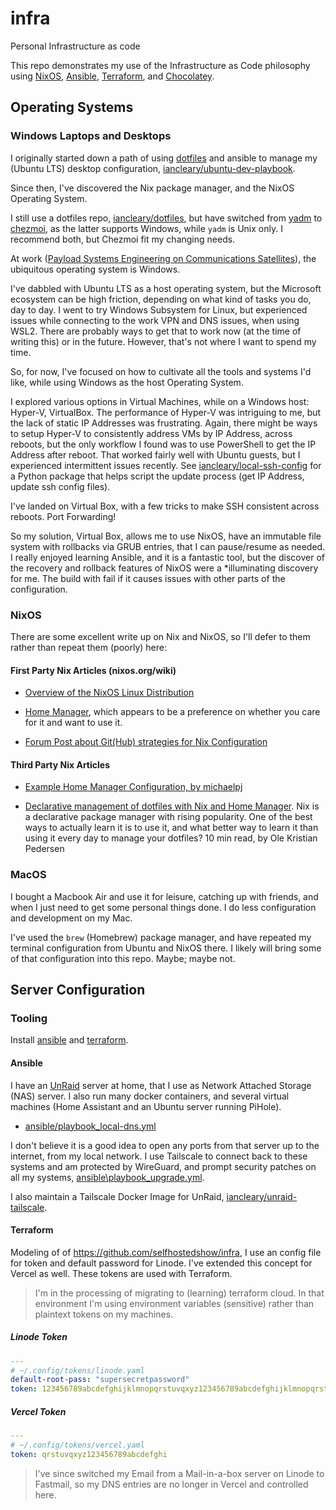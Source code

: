 # infra

Personal Infrastructure as code

This repo demonstrates my use of the Infrastructure as Code philosophy using [NixOS](https://nixos.org), [Ansible](https://docs.ansible.com/ansible_community.html), [Terraform](https://www.terraform.io/), and [Chocolatey](https://chocolatey.org/).

## Operating Systems

### Windows Laptops and Desktops

I originally started down a path of using [dotfiles](https://github.com/iancleary/dotfiles_old) and ansible to manage my (Ubuntu LTS) desktop configuration, [iancleary/ubuntu-dev-playbook](https://github.com/iancleary/ubuntu-dev-playbook).

Since then, I've discovered the Nix package manager, and the NixOS Operating System.

I still use a dotfiles repo, [iancleary/dotfiles](https://github.com/iancleary/dotfiles), but have switched from [yadm](https://yadm.io) to [chezmoi](https://chezmoi.io), as the latter supports Windows, while `yadm` is Unix only.  I recommend both, but Chezmoi fit my changing needs.

At work ([Payload Systems Engineering on Communications Satellites](https://en.wikipedia.org/wiki/Communications_satellite)), the ubiquitous operating system is Windows.

I've dabbled with Ubuntu LTS as a host operating system, but the Microsoft ecosystem can be high friction, depending on what kind of tasks you do, day to day.
I went to try Windows Subsystem for Linux, but experienced issues while connecting to the work VPN and DNS issues, when using WSL2.  There are probably ways to get that to work now (at the time of writing this) or in the future.  However, that's not where I want to spend my time.

So, for now, I've focused on how to cultivate all the tools and systems I'd like, while using Windows as the host Operating System.

I explored various options in Virtual Machines, while on a Windows host: Hyper-V, VirtualBox.  The performance of Hyper-V was intriguing to me, but the lack of static IP Addresses was frustrating.  Again, there might be ways to setup Hyper-V to consistently address VMs by IP Address, across reboots, but the only workflow I found was to use PowerShell to get the IP Address after reboot.  That worked fairly well with Ubuntu guests, but I experienced intermittent issues recently. See [iancleary/local-ssh-config](https://github.com/iancleary/local-ssh-config) for a Python package that helps script the update process (get IP Address, update ssh config files).

I've landed on Virtual Box, with a few tricks to make SSH consistent across reboots.  Port Forwarding!

So my solution, Virtual Box, allows me to use NixOS, have an immutable file system with rollbacks via GRUB entries, that I can pause/resume as needed.  I really enjoyed learning Ansible, and it is a fantastic tool, but the discover of the recovery and rollback features of NixOS were a *illuminating discovery for me.  The build with fail if it causes issues with other parts of the configuration.

### NixOS

There are some excellent write up on Nix and NixOS, so I'll defer to them rather than repeat them (poorly) here:

#### First Party Nix Articles (nixos.org/wiki)

* [Overview of the NixOS Linux Distribution](https://nixos.wiki/wiki/Overview_of_the_NixOS_Linux_distribution)

* [Home Manager](https://nixos.wiki/wiki/Home_Manager), which appears to be a preference on whether you care for it and want to use it.

* [Forum Post about Git(Hub) strategies for Nix Configuration](https://discourse.nixos.org/t/github-strategies-for-configuration-nix/1983)

#### Third Party Nix Articles

* [Example Home Manager Configuration, by michaelpj](https://github.com/michaelpj/nixos-config/blob/master/modules/home.nix)

* [Declarative management of dotfiles with Nix and Home Manager](https://www.bekk.christmas/post/2021/16/dotfiles-with-nix-and-home-manager). Nix is a declarative package manager with rising popularity. One of the best ways to actually learn it is to use it, and what better way to learn it than using it every day to manage your dotfiles? 10 min read, by Ole Kristian Pedersen

### MacOS

I bought a Macbook Air and use it for leisure, catching up with friends, and when I just need to get some personal things done.  I do less configuration and development on my Mac.

I've used the `brew` (Homebrew) package manager, and have repeated my terminal configuration from Ubuntu and NixOS there.  I likely will bring some of that configuration into this repo.  Maybe; maybe not.

## Server Configuration

### Tooling

Install [ansible](https://docs.ansible.com/ansible/latest/installation_guide/intro_installation.html) and [terraform](https://www.terraform.io/downloads).

#### Ansible

I have an [UnRaid](https://unraid.net/) server at home, that I use as Network Attached Storage (NAS) server.  I also run many docker containers, and several virtual machines (Home Assistant and an Ubuntu server running PiHole).

* [ansible/playbook_local-dns.yml](ansible/playbook_local-dns.yml)

I don't believe it is a good idea to open any ports from that server up to the internet, from my local network.
I use Tailscale to connect back to these systems and am protected by WireGuard, and prompt security patches on all my systems, [ansible\playbook_upgrade.yml](ansible\playbook_upgrade.yml).

I also maintain a Tailscale Docker Image for UnRaid, [iancleary/unraid-tailscale](https://github.com/iancleary/unraid-tailscale).

#### Terraform

Modeling of of <https://github.com/selfhostedshow/infra>, I use an config file for token and default password for Linode.  I've extended this concept for Vercel as well.  These tokens are used with Terraform.

> I'm in the processing of migrating to (learning) terraform cloud.  In that environment I'm using environment variables (sensitive) rather than plaintext tokens on my machines.

##### Linode Token

```yaml
---
# ~/.config/tokens/linode.yaml
default-root-pass: "supersecretpassword"
token: 123456789abcdefghijklmnopqrstuvqxyz123456789abcdefghijklmnopqrst
```

##### Vercel Token

```yaml
---
# ~/.config/tokens/vercel.yaml
token: qrstuvqxyz123456789abcdefghi
```

> I've since switched my Email from a Mail-in-a-box server on Linode to Fastmail, so my DNS entries are no longer in Vercel and controlled here.

